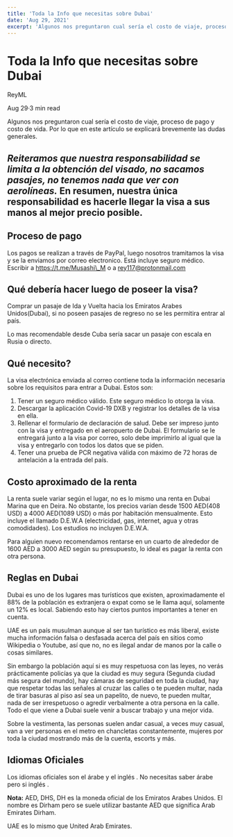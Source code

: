 ```yaml
---
title: 'Toda la Info que necesitas sobre Dubai'
date: 'Aug 29, 2021'
excerpt: 'Algunos nos preguntaron cual sería el costo de viaje, proceso de pago y costo de vida. Por lo que en este artículo se explicará brevemente las dudas generales.'
---
```


Toda la Info que necesitas sobre Dubai
======================================

ReyML


Aug 29·3 min read


Algunos nos preguntaron cual sería el costo de viaje, proceso de pago y costo de vida. Por lo que en este artículo se explicará brevemente las dudas generales.

_Reiteramos que nuestra responsabilidad se limita a la obtención del visado, no sacamos pasajes, no tenemos nada que ver con aerolíneas._ En resumen, nuestra única responsabilidad es hacerle llegar la visa a sus manos al mejor precio posible.
--------------------------------------------------------------------------------------------------------------------------------------------------------------------------------------------------------------------------------------------------

Proceso de pago
---------------

Los pagos se realizan a través de PayPal, luego nosotros tramitamos la visa y se la enviamos por correo electronico. Está incluye seguro médico. Escribir a https://t.me/Musashi\_M o a rey117@protonmail.com

Qué debería hacer luego de poseer la visa?
------------------------------------------

Comprar un pasaje de Ida y Vuelta hacia los Emiratos Arabes Unidos(Dubai), si no poseen pasajes de regreso no se les permitira entrar al país.

Lo mas recomendable desde Cuba sería sacar un pasaje con escala en Rusia o directo.

Qué necesito?
-------------

La  visa electrónica enviada al correo contiene toda la información necesaria sobre los requisitos para entrar a Dubai. Estos son:

1.  Tener un seguro médico válido. Este seguro médico lo otorga la visa.
2.  Descargar la aplicación Covid-19 DXB y registrar los detalles de la visa en ella.
3.  Rellenar el formulario de declaración de salud. Debe ser impreso junto con la visa y entregado en el aeropuerto de Dubai. El formulario se le entregará junto a la visa por correo, solo debe imprimirlo al igual que la visa y entregarlo con todos los datos que se piden.
4.  Tener una prueba de PCR negativa válida con máximo de 72 horas de antelación a la entrada del país.

Costo aproximado de la renta
----------------------------

La renta suele variar según el lugar, no es lo mismo una renta en Dubai Marina que en Deira. No obstante, los precios varían desde 1500 AED(408 USD) a 4000 AED(1089 USD) o más por habitación mensualmente. Esto incluye el llamado D.E.W.A (electricidad, gas, internet, agua y otras comodidades). Los estudios no incluyen D.E.W.A.

Para alguien nuevo recomendamos rentarse en un cuarto de alrededor de 1600 AED a 3000 AED según su presupuesto, lo ideal es pagar la renta con otra persona.

Reglas en Dubai
---------------

Dubai es uno de los lugares mas turísticos que existen, aproximadamente el 88% de la población es extranjera o expat como se le llama aquí, solamente un 12% es local. Sabiendo esto hay ciertos puntos importantes a tener en cuenta.

UAE es un país musulman aunque al ser tan turístico es más liberal, existe mucha información falsa o desfasada acerca del país en sitios como Wikipedia o Youtube, así que no, no es ilegal andar de manos por la calle o cosas similares.

Sin embargo la población aquí si es muy respetuosa con las leyes, no verás prácticamente policías ya que la ciudad es muy segura (Segunda ciudad más segura del mundo), hay cámaras de seguridad en toda la ciudad, hay que respetar todas las señales al cruzar las calles o te pueden multar, nada de tirar basuras al piso así sea un papelito, de nuevo, te pueden multar, nada de ser irrespetuoso o agredir verbalmente a otra persona en la calle. Todo el que viene a Dubai suele venir a buscar trabajo y una mejor vida.

Sobre la vestimenta, las personas suelen andar casual, a veces muy casual, van a ver personas en el metro en chancletas constantemente, mujeres por toda la ciudad mostrando más de la cuenta, escorts y más.

Idiomas Oficiales
-----------------

Los idiomas oficiales son el árabe y el inglés . No necesitas saber árabe pero si inglés .

**Nota:** AED, DHS, DH es la moneda oficial de los Emiratos Arabes Unidos. El nombre es Dirham pero se suele utilizar bastante AED que significa Arab Emirates Dirham.

UAE es lo mismo que United Arab Emirates.

